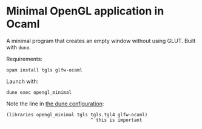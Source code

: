 # Minimal OpenGL application in Ocaml

A minimal program that creates an empty window without using GLUT.
Built with `dune`.

Requirements:

```
opam install tgls glfw-ocaml
```

Launch with:

```
dune exec opengl_minimal
```


Note the line in [the dune configuration](opengl_minimal/bin/dune):

```dune
(libraries opengl_minimal tgls tgls.tgl4 glfw-ocaml)
                               ^ this is important
```
